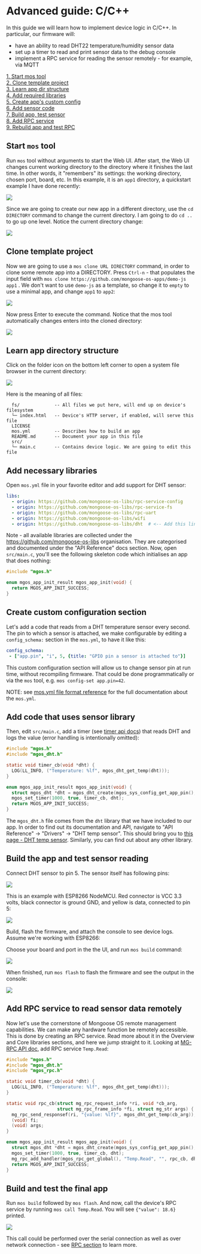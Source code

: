 # Advanced guide: C/C++

In this guide we will learn how to implement device logic in C/C++.
In particular, our firmware will:
- have an ability to read DHT22 temperature/humidity sensor data
- set up a timer to read and print sensor data to the debug console
- implement a RPC service for reading the sensor remotely - for example,
  via MQTT

<div class="row">
  <div class="col-md-4">
    <div><a href="#start-mos-tool">1. Start mos tool</a></div>
    <div><a href="#clone-template-project">2. Clone template project</a></div>
    <div><a href="#learn-app-directory-structure">3. Learn app dir structure</a></div>
  </div>
  <div class="col-md-4">
    <div><a href="#add-necessary-libraries">4. Add required libraries</a></div>
    <div><a href="#create-custom-configuration-section">5. Create app's custom config</a></div>
    <div><a href="#add-code-that-uses-sensor-library">6. Add sensor code</a></div>
  </div>
  <div class="col-md-4">
    <div><a href="#build-the-app-and-test-sensor-reading">7. Build app, test sensor</a></div>
    <div><a href="#add-rpc-service-to-read-sensor-data-remotely">8. Add RPC service</a></div>
    <div><a href="#build-and-test-the-final-app">9. Rebuild app and test RPC</a></div>
  </div>
</div>

## Start `mos` tool

Run `mos` tool without arguments to start the Web UI. After start,
the Web UI changes current working directory to the directory where
it finishes the last time. In other words, it "remembers" its settings:
the working directory, chosen port, board, etc.
In this example, it is an `app1` directory, a quickstart example I have done recently:

![](images/advanced-c1.png)

Since we are going to create our new app in a different directory,
use the `cd DIRECTORY` command to change the current directory.
I am going to do `cd ..` to go up one level. Notice the current directory change:

![](images/advanced-c2.png)

## Clone template project

Now we are going to use a `mos clone URL DIRECTORY` command, in order to clone
some remote app into a DIRECTORY. Press `Ctrl-n` - that populates the input field
with `mos clone https://github.com/mongoose-os-apps/demo-js app1` . We don't
want to use `demo-js` as a template, so change it to `empty` to use a minimal
app, and change `app1` to `app2`:

![](images/advanced-c3.png)

Now press Enter to execute the command. Notice that the mos tool automatically
changes enters into the cloned directory:

![](images/advanced-c4.png)

## Learn app directory structure

Click on the folder icon on the bottom left corner to open a system
file browser in the current directory:

![](images/advanced-c5.png)

Here is the meaning of all files:

```
  fs/             -- All files we put here, will end up on device's filesystem
  └─ index.html   -- Device's HTTP server, if enabled, will serve this file
  LICENSE
  mos.yml         -- Describes how to build an app
  README.md       -- Document your app in this file
  src/
  └─ main.c       -- Contains device logic. We are going to edit this file
```

## Add necessary libraries

Open `mos.yml` file in your favorite editor and add support for DHT sensor:

```yaml
libs:
  - origin: https://github.com/mongoose-os-libs/rpc-service-config
  - origin: https://github.com/mongoose-os-libs/rpc-service-fs
  - origin: https://github.com/mongoose-os-libs/rpc-uart
  - origin: https://github.com/mongoose-os-libs/wifi
  - origin: https://github.com/mongoose-os-libs/dht  # <-- Add this line!
```

Note - all available libraries are collected under the https://github.com/mongoose-os-libs organisation. They are categorised
and documented under the "API Reference" docs section.
Now, open `src/main.c`, you'll see the following
skeleton code which initialises an app that does nothing:

```c
#include "mgos.h"

enum mgos_app_init_result mgos_app_init(void) {
  return MGOS_APP_INIT_SUCCESS;
}
```

## Create custom configuration section

Let's add a code that reads from a DHT temperature sensor every second.
The pin to which a sensor is attached, we make configurable by editing
a `config_schema:` section in the `mos.yml`, to have it like this:

```yaml
config_schema:
 - ["app.pin", "i", 5, {title: "GPIO pin a sensor is attached to"}]
```

This custom configuration section will allow us to change sensor pin
at run time, without recompiling firmware. That could be done programmatically
or via the `mos` tool, e.g. `mos config-set app.pin=42`.

NOTE: see [mos.yml file format reference](../mos/userguide/build.md#mos-yml-file-format-reference)
for the full documentation about the `mos.yml`.

## Add code that uses sensor library

Then, edit `src/main.c`, add a timer (see [timer api docs](../mos/api/core/mgos_timers.h.md)) that reads DHT and logs the value
(error handling is intentionally omitted):

```c
#include "mgos.h"
#include "mgos_dht.h"

static void timer_cb(void *dht) {
  LOG(LL_INFO, ("Temperature: %lf", mgos_dht_get_temp(dht)));
}

enum mgos_app_init_result mgos_app_init(void) {
  struct mgos_dht *dht = mgos_dht_create(mgos_sys_config_get_app_pin(), DHT22);
  mgos_set_timer(1000, true, timer_cb, dht);
  return MGOS_APP_INIT_SUCCESS;
}
```

The `mgos_dht.h` file comes from the `dht` library that we have included to our app.
In order to find out its documentation and API, navigate to
"API Reference" -> "Drivers" -> "DHT temp sensor". This should bring you to
[this page - DHT temp sensor](../mos/api/drivers/dht.md). Similarly, you can find
out about any other library.

## Build the app and test sensor reading

Connect DHT sensor to pin 5. The sensor itself has following pins:

![](images/dht22.png)

This is an example with ESP8266 NodeMCU. Red connector is VCC 3.3 volts, black
connector is ground GND, and yellow is data, connected to pin 5:

![](images/dht.png)

Build, flash the firmware, and attach the
console to see device logs. Assume we're working with ESP8266:

Choose your board and port in the the UI, and run `mos build` command:

![](images/advanced-c6.png)

When finished, run `mos flash` to flash the firmware and see the output in the console:

![](images/advanced-c7.png)

## Add RPC service to read sensor data remotely

Now let's use the cornerstone of Mongoose OS remote management capabilities.
We can make any hardware function be remotely accessible. This is done
by creating an RPC service. Read more about it in the Overview and Core
libraries sections, and here we jump straight to it. Looking at
[MG-RPC API doc](../mos/api/rpc/rpc-common.md), add RPC service `Temp.Read`:

```c
#include "mgos.h"
#include "mgos_dht.h"
#include "mgos_rpc.h"

static void timer_cb(void *dht) {
  LOG(LL_INFO, ("Temperature: %lf", mgos_dht_get_temp(dht)));
}

static void rpc_cb(struct mg_rpc_request_info *ri, void *cb_arg,
                   struct mg_rpc_frame_info *fi, struct mg_str args) {
  mg_rpc_send_responsef(ri, "{value: %lf}", mgos_dht_get_temp(cb_arg));
  (void) fi;
  (void) args;
}

enum mgos_app_init_result mgos_app_init(void) {
  struct mgos_dht *dht = mgos_dht_create(mgos_sys_config_get_app_pin(), DHT22);
  mgos_set_timer(1000, true, timer_cb, dht);
  mg_rpc_add_handler(mgos_rpc_get_global(), "Temp.Read", "", rpc_cb, dht);
  return MGOS_APP_INIT_SUCCESS;
}
```

## Build and test the final app

Run `mos build` followed by `mos flash`.
And now, call the device's RPC service by running `mos call Temp.Read`.
You will see `{"value": 18.6}` printed.

![](images/advanced-c8.png)

This call could be performed over the serial connection as well as over
network connection - see [RPC section](../mos/userguide/rpc.md) to learn more.

